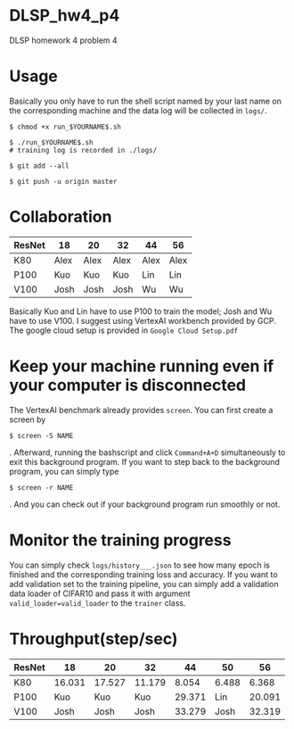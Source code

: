 # DLSP_hw4_p4
DLSP homework 4 problem 4

# Usage
Basically you only have to run the shell script named by your last name on the corresponding machine and the data log will be collected in `logs/`.

```
$ chmod +x run_$YOURNAME$.sh

$ ./run_$YOURNAME$.sh
# training log is recorded in ./logs/

$ git add --all

$ git push -u origin master
```

# Collaboration
| ResNet | 18   | 20   | 32   | 44   | 56   |
|--------|------|------|------|------|------|
| K80    | Alex | Alex | Alex | Alex | Alex |
| P100   | Kuo  | Kuo  | Kuo  | Lin  | Lin  |
| V100   | Josh | Josh | Josh | Wu   | Wu   |

Basically Kuo and Lin have to use P100 to train the model; Josh and Wu have to use V100. I suggest using VertexAI workbench provided by GCP. The google cloud setup is provided in `Google Cloud Setup.pdf`

# Keep your machine running even if your computer is disconnected

The VertexAI benchmark already provides `screen`. You can first create a screen by 
```
$ screen -S NAME
```
. Afterward, running the bashscript and click `Command+A+D` simultaneously to exit this background program. If you want to step back to the background program, you can simply type
```
$ screen -r NAME
```
. And you can check out if your background program run smoothly or not.

# Monitor the training progress

You can simply check `logs/history___.json` to see how many epoch is finished and the corresponding training loss and accuracy. If you want to add validation set to the training pipeline, you can simply add a validation data loader of CIFAR10 and pass it with argument `valid_loader=valid_loader` to the `trainer` class.

# Throughput(step/sec)
| ResNet | 18     | 20     | 32     | 44     | 50     | 56     |
|--------|------  |------  |------  |------  |------  |------  |
| K80    | 16.031 | 17.527 | 11.179 | 8.054  | 6.488  | 6.368  |
| P100   | Kuo    | Kuo    | Kuo    | 29.371 | Lin    | 20.091 |
| V100   | Josh   | Josh   | Josh   | 33.279 | Josh   | 32.319 |
